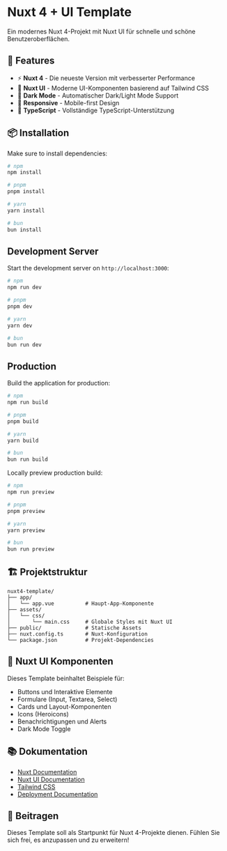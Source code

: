 # Nuxt 4 + UI Template

Ein modernes Nuxt 4-Projekt mit Nuxt UI für schnelle und schöne Benutzeroberflächen.

## 🚀 Features

- ⚡️ **Nuxt 4** - Die neueste Version mit verbesserter Performance
- 🎨 **Nuxt UI** - Moderne UI-Komponenten basierend auf Tailwind CSS
- 🌙 **Dark Mode** - Automatischer Dark/Light Mode Support
- 📱 **Responsive** - Mobile-first Design
- 🔧 **TypeScript** - Vollständige TypeScript-Unterstützung

## 📦 Installation

Make sure to install dependencies:

```bash
# npm
npm install

# pnpm
pnpm install

# yarn
yarn install

# bun
bun install
```

## Development Server

Start the development server on `http://localhost:3000`:

```bash
# npm
npm run dev

# pnpm
pnpm dev

# yarn
yarn dev

# bun
bun run dev
```

## Production

Build the application for production:

```bash
# npm
npm run build

# pnpm
pnpm build

# yarn
yarn build

# bun
bun run build
```

Locally preview production build:

```bash
# npm
npm run preview

# pnpm
pnpm preview

# yarn
yarn preview

# bun
bun run preview
```

## 🏗️ Projektstruktur

```
nuxt4-template/
├── app/
│   └── app.vue          # Haupt-App-Komponente
├── assets/
│   └── css/
│       └── main.css     # Globale Styles mit Nuxt UI
├── public/              # Statische Assets
├── nuxt.config.ts       # Nuxt-Konfiguration
└── package.json         # Projekt-Dependencies
```

## 🎨 Nuxt UI Komponenten

Dieses Template beinhaltet Beispiele für:

- Buttons und Interaktive Elemente
- Formulare (Input, Textarea, Select)
- Cards und Layout-Komponenten
- Icons (Heroicons)
- Benachrichtigungen und Alerts
- Dark Mode Toggle

## 📚 Dokumentation

- [Nuxt Documentation](https://nuxt.com/docs/getting-started/introduction)
- [Nuxt UI Documentation](https://ui.nuxt.com/)
- [Tailwind CSS](https://tailwindcss.com/)
- [Deployment Documentation](https://nuxt.com/docs/getting-started/deployment)

## 🤝 Beitragen

Dieses Template soll als Startpunkt für Nuxt 4-Projekte dienen. Fühlen Sie sich frei, es anzupassen und zu erweitern!
